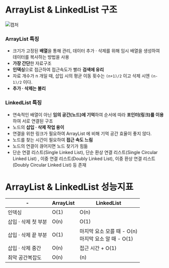 # ArrayList & LinkedList 구조

![캡처](https://user-images.githubusercontent.com/66655578/166246316-30a25b98-01b6-4dd6-bfaf-54818b199cb3.PNG)

### ArrayList 특징

- 크기가 고정된 **배열**을 통해 관리, 데이터 추가 · 삭제를 위해 임시 배열을 생성하여 데이터를 복사하는 방법을 사용
- **가장 간단**한 자료구조
- **인덱싱**으로 접근하여 접근속도가 빨라 **검색에 유리**
- 자료 개수가 n 개일 때, 삽입 시의 평균 이동 횟수는 `(n+1)/2` 이고 삭제 시엔 `(n-1)/2` 이다.
- **추가 · 삭제는 불리**

### LinkedList 특징

- 연속적인 배열이 아닌 **임의 공간(노드)에 기억**하여 순서에 따라 **포인터(링크)를 이용**하여 서로 연결된 구조
- 노드의 **삽입 · 삭제 작업 용이**
- 연결을 위한 링크가 필요하여 ArrayList 에 비해 기억 공간 효율이 좋지 않다.
- 노드를 찾는 시간이 필요하여 **접근 속도 느림**
- 노드의 연결이 끊어지면 노드 찾기가 힘듦
- 단순 연결 리스트(Single Linked List), 단순 환상 연결 리스트(Single Circular Linked List)
, 이중 연결 리스트(Doubly Linked List), 이중 환상 연결 리스트(Doubly Circular Linked List) 등 존재

# ArrayList & LinkedList 성능지표

 -|ArrayList|LinkedList|
---|---|---|
인덱싱|O(1)|O(n)|
삽입 · 삭제 첫 부분|O(n)|O(1)|
삽입 · 삭제 끝 부분|O(1)|마지막 요소 모를 때 - O(n)<br>마지막 요소 알 때 - O(1)|
삽입 · 삭제 중간|O(n)|접근 시간 + O(1)|
최악 공간복잡도|O(n)|(n)|
